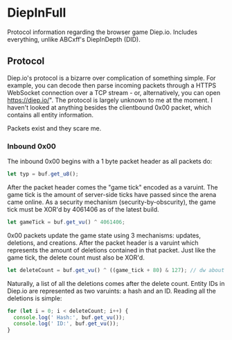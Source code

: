 # DiepInFull
Protocol information regarding the browser game Diep.io. Includes everything, unlike ABCxff's DiepInDepth (DID).

## Protocol

Diep.io's protocol is a bizarre over complication of something simple. For example, you can decode then parse incoming packets through a HTTPS WebSocket connection over a TCP stream - or, alternatively, you can open https://diep.io/". The protocol is largely unknown to me at the moment. I haven't looked at anything besides the clientbound 0x00 packet, which contains all entity information.





Packets exist and they scare me.

### Inbound 0x00

The inbound 0x00 begins with a 1 byte packet header as all packets do:

```js
let typ = buf.get_u8();
```

After the packet header comes the "game tick" encoded as a varuint. The game tick is the amount of server-side ticks have passed since the arena came online. As a security mechanism (security-by-obscurity), the game tick must be XOR'd by 4061406 as of the latest build.

```js
let gameTick = buf.get_vu() ^ 4061406;
```

0x00 packets update the game state using 3 mechanisms: updates, deletions, and creations. After the packet header is a varuint which represents the amount of deletions contained in that packet. Just like the game tick, the delete count must also be XOR'd.

```js
let deleteCount = buf.get_vu() ^ ((game_tick + 80) & 127); // dw about complexity
```

Naturally, a list of all the deletions comes after the delete count. Entity IDs in Diep.io are represented as two varuints: a hash and an ID. Reading all the deletions is simple:

```js
for (let i = 0; i < deleteCount; i++) {
  console.log(' Hash:', buf.get_vu());
  console.log(' ID:', buf.get_vu());
}
```
